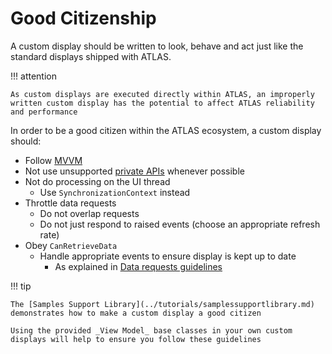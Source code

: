 # Good Citizenship

A custom display should be written to look, behave and act just like the standard displays shipped with ATLAS.

!!! attention

    As custom displays are executed directly within ATLAS, an improperly written custom display has the potential to affect ATLAS reliability and performance

In order to be a good citizen within the ATLAS ecosystem, a custom display should:

- Follow [MVVM](../../introduction/mvvm.md)
- Not use unsupported [private APIs](../../index.md#direct-use-of-platform-and-presentation-apis) whenever possible
- Not do processing on the UI thread
    - Use `SynchronizationContext` instead
- Throttle data requests
    - Do not overlap requests
    - Do not just respond to raised events (choose an appropriate refresh rate)
- Obey `CanRetrieveData`
    - Handle appropriate events to ensure display is kept up to date
        - As explained in [Data requests guidelines](data.md#data-request-guidelines)

!!! tip

    The [Samples Support Library](../tutorials/samplessupportlibrary.md) demonstrates how to make a custom display a good citizen

    Using the provided _View Model_ base classes in your own custom displays will help to ensure you follow these guidelines